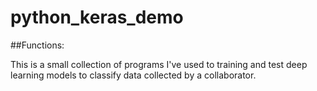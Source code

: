 # python_keras_demo

##Functions: 

This is a small collection of programs I've used to training and test deep learning models to classify data collected by a collaborator. 
